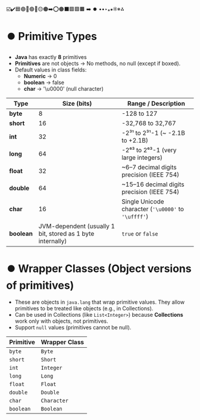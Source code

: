 ☑️✔️🟦🟣🔵🟢🔴🟡🟠➡️⭕🟠⬛🟩🟪🟫 ➡️ ⏺️ ••‣⁎⁕⁜※⁂

# ⏺️ Primitive Types

- **Java** has exactly **8** primitives
- **Primitives** are not objects → No methods, no null (except if boxed).
- Default values in class fields:
  - **Numeric** → 0
  - **boolean** → false
  - **char** → '\u0000' (null character)

| Type        | Size (bits)                                                | Range / Description                                 |
| ----------- | ---------------------------------------------------------- | --------------------------------------------------- |
| **byte**    | 8                                                          | -128 to 127                                         |
| **short**   | 16                                                         | -32,768 to 32,767                                   |
| **int**     | 32                                                         | -2³¹ to 2³¹-1 (\~ -2.1B to +2.1B)                   |
| **long**    | 64                                                         | -2⁶³ to 2⁶³-1 (very large integers)                 |
| **float**   | 32                                                         | \~6–7 decimal digits precision (IEEE 754)           |
| **double**  | 64                                                         | \~15–16 decimal digits precision (IEEE 754)         |
| **char**    | 16                                                         | Single Unicode character (`'\u0000'` to `'\uffff'`) |
| **boolean** | JVM-dependent (usually 1 bit, stored as 1 byte internally) | `true` or `false`                                   |

# ⏺️ Wrapper Classes (Object versions of primitives)

- These are objects in `java.lang` that wrap primitive values. They allow primitives to be treated like objects (e.g., in Collections).
- Can be used in Collections (like `List<Integer>`) because **Collections** work only with objects, not primitives.
- Support `null` values (primitives cannot be null).

| Primitive | Wrapper Class |
| --------- | ------------- |
| `byte`    | `Byte`        |
| `short`   | `Short`       |
| `int`     | `Integer`     |
| `long`    | `Long`        |
| `float`   | `Float`       |
| `double`  | `Double`      |
| `char`    | `Character`   |
| `boolean` | `Boolean`     |
